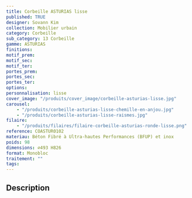 ```yaml
---
title: Corbeille ASTURIAS lisse
published: TRUE
designer: Sovann Kim
collection: Mobilier urbain
category: Corbeille
sub_category: 13 Corbeille
gamme: ASTURIAS
finitions:
motif_prem:
motif_sec:
motif_ter:
portes_prem:
portes_sec:
portes_ter:
options:
personnalisation: lisse
cover_image: "/produits/cover_image/corbeille-asturias-lisse.jpg"
carousel:
    - "/produits/corbeille-asturias-lisse-chemille-en-anjou.jpg"
    - "/produits/corbeille-asturias-lisse-raismes.jpg"
filaire:
    - "/produits/filaires/filaire-corbeille-asturias-ronde-lisse.png"
reference: COASTUR0102
materiau: Béton Fibré à Ultra-hautes Performances (BFUP) et inox
poids: 98
dimensions: ⌀493 H826
format: Monobloc
traitement: ""
tags:
---
```


## Description
